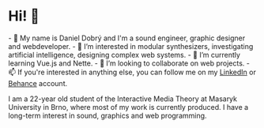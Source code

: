 <h1>Hi! 👋</h1>
- 👋 My name is Daniel Dobrý and I'm a sound engineer, graphic designer and webdeveloper.
- 👀 I’m interested in modular synthesizers, investigating artificial intelligence, designing complex web systems.
- 🌱 I’m currently learning Vue.js and Nette.
- 💞️ I’m looking to collaborate on web projects.
- 📫 If you're interested in anything else, you can follow me on my <a href="https://www.linkedin.com/in/daniel-dobr%C3%BD-867082138/">LinkedIn</a> or <a href="https://www.behance.net/danieldobry">Behance</a> account.

I am a 22-year old student of the Interactive Media Theory at Masaryk University in Brno, where most of my work is currently produced. 
I have a long-term interest in sound, graphics and web programming.
